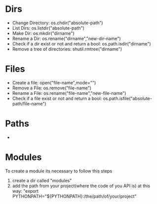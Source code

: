 # Dirs
- Change Directory: os.chdir("absolute-path")
- List Dirs: os.listdir("absolute-path")
- Make Dir: os.mkdir("dirname")
- Rename a Dir: os.rename("dirname","new-dir-name")
- Check if a dir exist or not and return a bool: os.path.isdir("dirname")
- Remove a tree of directories: shutil.rmtree("dirname")

# Files
- Create a file: open("file-name",mode="")
- Remove a File: os.remove("file-name")
- Rename a File: os.rename("file-name","new-file-name")
- Check if a file exist or not and return a bool: os.path.isfile("absolute-path/file-name")

# Paths 
- 

# Modules
To create a module its necessary to follow this steps
1. create a dir called "modules"
2. add the path from your project(where the code of you API is) at this way: "export PYTHONPATH="${PYTHONPATH}:/the/path/of/your/project"
